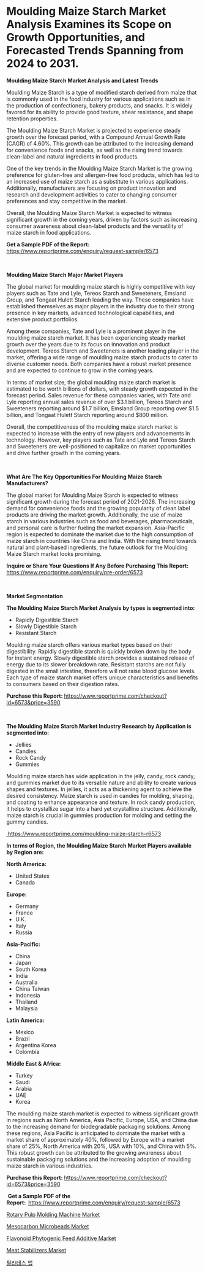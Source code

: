 <p><h1>Moulding Maize Starch Market Analysis Examines its Scope on Growth Opportunities, and Forecasted Trends Spanning from 2024 to 2031.</h1></p><p><strong>Moulding Maize Starch Market Analysis and Latest Trends</strong></p>
<p><p>Moulding Maize Starch is a type of modified starch derived from maize that is commonly used in the food industry for various applications such as in the production of confectionery, bakery products, and snacks. It is widely favored for its ability to provide good texture, shear resistance, and shape retention properties.</p><p>The Moulding Maize Starch Market is projected to experience steady growth over the forecast period, with a Compound Annual Growth Rate (CAGR) of 4.60%. This growth can be attributed to the increasing demand for convenience foods and snacks, as well as the rising trend towards clean-label and natural ingredients in food products.</p><p>One of the key trends in the Moulding Maize Starch Market is the growing preference for gluten-free and allergen-free food products, which has led to an increased use of maize starch as a substitute in various applications. Additionally, manufacturers are focusing on product innovation and research and development activities to cater to changing consumer preferences and stay competitive in the market.</p><p>Overall, the Moulding Maize Starch Market is expected to witness significant growth in the coming years, driven by factors such as increasing consumer awareness about clean-label products and the versatility of maize starch in food applications.</p></p>
<p><strong>Get a Sample PDF of the Report:&nbsp;</strong> <a href="https://www.reportprime.com/enquiry/request-sample/6573">https://www.reportprime.com/enquiry/request-sample/6573</a></p>
<p>&nbsp;</p>
<p><strong>Moulding Maize Starch Major Market Players</strong></p>
<p><p>The global market for moulding maize starch is highly competitive with key players such as Tate and Lyle, Tereos Starch and Sweeteners, Emsland Group, and Tongaat Hulett Starch leading the way. These companies have established themselves as major players in the industry due to their strong presence in key markets, advanced technological capabilities, and extensive product portfolios.</p><p>Among these companies, Tate and Lyle is a prominent player in the moulding maize starch market. It has been experiencing steady market growth over the years due to its focus on innovation and product development. Tereos Starch and Sweeteners is another leading player in the market, offering a wide range of moulding maize starch products to cater to diverse customer needs. Both companies have a robust market presence and are expected to continue to grow in the coming years.</p><p>In terms of market size, the global moulding maize starch market is estimated to be worth billions of dollars, with steady growth expected in the forecast period. Sales revenue for these companies varies, with Tate and Lyle reporting annual sales revenue of over $3.1 billion, Tereos Starch and Sweeteners reporting around $1.7 billion, Emsland Group reporting over $1.5 billion, and Tongaat Hulett Starch reporting around $800 million.</p><p>Overall, the competitiveness of the moulding maize starch market is expected to increase with the entry of new players and advancements in technology. However, key players such as Tate and Lyle and Tereos Starch and Sweeteners are well-positioned to capitalize on market opportunities and drive further growth in the coming years.</p></p>
<p>&nbsp;</p>
<p><strong>What Are The Key Opportunities For Moulding Maize Starch Manufacturers?</strong></p>
<p><p>The global market for Moulding Maize Starch is expected to witness significant growth during the forecast period of 2021-2026. The increasing demand for convenience foods and the growing popularity of clean label products are driving the market growth. Additionally, the use of maize starch in various industries such as food and beverages, pharmaceuticals, and personal care is further fueling the market expansion. Asia-Pacific region is expected to dominate the market due to the high consumption of maize starch in countries like China and India. With the rising trend towards natural and plant-based ingredients, the future outlook for the Moulding Maize Starch market looks promising.</p></p>
<p><strong>Inquire or Share Your Questions If Any Before Purchasing This Report:</strong> <a href="https://www.reportprime.com/enquiry/pre-order/6573">https://www.reportprime.com/enquiry/pre-order/6573</a></p>
<p>&nbsp;</p>
<p><strong>Market Segmentation</strong></p>
<p><strong>The Moulding Maize Starch Market Analysis by types is segmented into:</strong></p>
<p><ul><li>Rapidly Digestible Starch</li><li>Slowly Digestible Starch</li><li>Resistant Starch</li></ul></p>
<p><p>Moulding maize starch offers various market types based on their digestibility. Rapidly digestible starch is quickly broken down by the body for instant energy. Slowly digestible starch provides a sustained release of energy due to its slower breakdown rate. Resistant starchs are not fully digested in the small intestine, therefore will not raise blood glucose levels. Each type of maize starch market offers unique characteristics and benefits to consumers based on their digestion rates.</p></p>
<p><strong>Purchase this Report:&nbsp;</strong><a href="https://www.reportprime.com/checkout?id=6573&price=3590">https://www.reportprime.com/checkout?id=6573&price=3590</a></p>
<p>&nbsp;</p>
<p><strong>The Moulding Maize Starch Market Industry Research by Application is segmented into:</strong></p>
<p><ul><li>Jellies</li><li>Candies</li><li>Rock Candy</li><li>Gummies</li></ul></p>
<p><p>Moulding maize starch has wide application in the jelly, candy, rock candy, and gummies market due to its versatile nature and ability to create various shapes and textures. In jellies, it acts as a thickening agent to achieve the desired consistency. Maize starch is used in candies for molding, shaping, and coating to enhance appearance and texture. In rock candy production, it helps to crystallize sugar into a hard yet crystalline structure. Additionally, maize starch is crucial in gummies production for molding and setting the gummy candies.</p></p>
<p><a href="https://www.reportprime.com/moulding-maize-starch-r6573">&nbsp;https://www.reportprime.com/moulding-maize-starch-r6573</a></p>
<p><strong>In terms of Region, the Moulding Maize Starch Market Players available by Region are:</strong></p>
<p>
    <p> <strong> North America: </strong>
        <ul>
            <li>United States</li>
            <li>Canada</li>
        </ul>
        </p> 
    <p> <strong> Europe: </strong>
        <ul>
            <li>Germany</li>
            <li>France</li>
            <li>U.K.</li>
            <li>Italy</li>
            <li>Russia</li>
        </ul>
        </p> 
    <p> <strong> Asia-Pacific: </strong>
        <ul>
            <li>China</li>
            <li>Japan</li>
            <li>South Korea</li>
            <li>India</li>
            <li>Australia</li>
            <li>China Taiwan</li>
            <li>Indonesia</li>
            <li>Thailand</li>
            <li>Malaysia</li>
        </ul>
        </p> 
    <p> <strong> Latin America: </strong>
        <ul>
            <li>Mexico</li>
            <li>Brazil</li>
            <li>Argentina Korea</li>
            <li>Colombia</li>
        </ul>
        </p> 
    <p> <strong> Middle East & Africa: </strong>
        <ul>
            <li>Turkey</li>
            <li>Saudi</li>
            <li>Arabia</li>
            <li>UAE</li>
            <li>Korea</li>
        </ul>
    </p>
    </p>
<p><p>The moulding maize starch market is expected to witness significant growth in regions such as North America, Asia Pacific, Europe, USA, and China due to the increasing demand for biodegradable packaging solutions. Among these regions, Asia Pacific is anticipated to dominate the market with a market share of approximately 40%, followed by Europe with a market share of 25%, North America with 20%, USA with 10%, and China with 5%. This robust growth can be attributed to the growing awareness about sustainable packaging solutions and the increasing adoption of moulding maize starch in various industries.</p></p>
<p><strong>Purchase this Report: </strong><a href="https://www.reportprime.com/checkout?id=6573&price=3590">https://www.reportprime.com/checkout?id=6573&price=3590</a></p>
<p>&nbsp;<strong>Get a Sample PDF of the Report:&nbsp;&nbsp;</strong><a href="https://www.reportprime.com/enquiry/request-sample/6573">https://www.reportprime.com/enquiry/request-sample/6573</a></p>
<p><strong></strong></p>
<p><p><a href="https://medium.com/@lauryframi644/insights-into-the-rotary-pulp-molding-machine-market-size-which-is-expanding-with-a-13-9-787e48ee52a1">Rotary Pulp Molding Machine Market</a></p><p><a href="https://issuu.com/reportprime-2/docs/mesocarbon-microbeads-market-size-2030.pptx">Mesocarbon Microbeads Market</a></p><p><a href="https://medium.com/@v8581137/analyzing-flavonoid-phytogenic-feed-additive-market-dynamics-and-growth-drivers-and-forecasted-for-27016e39df52">Flavonoid Phytogenic Feed Additive Market</a></p><p><a href="https://github.com/airdrophunter675/Market-Research-Report-List-1/blob/main/meat-stabilizers-market.md">Meat Stabilizers Market</a></p><p><a href="https://medium.com/@honeypie6456/%ED%94%BC%EB%9D%BC%ED%85%8C%EC%8A%A4-%EC%95%B1-%EC%8B%9C%EC%9E%A5-%EA%B0%9C%EC%9A%94-2024%EB%85%84%EB%B6%80%ED%84%B0-2031%EB%85%84%EA%B9%8C%EC%A7%80%EC%9D%98-%EA%B8%80%EB%A1%9C%EB%B2%8C-%EC%8B%9C%EC%9E%A5-%EB%8F%99%ED%96%A5%EA%B3%BC-%EB%AF%B8%EB%9E%98-%EC%A0%84%EB%A7%9D-51bb29bd54b1">필라테스 앱</a></p></p>